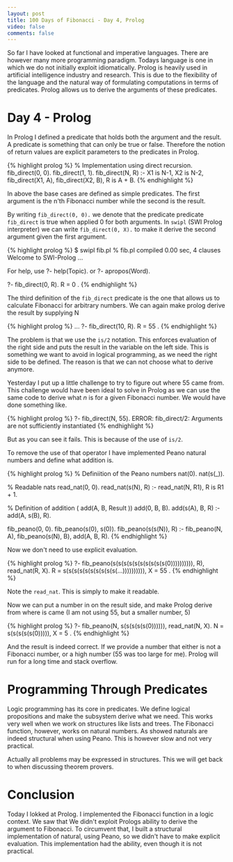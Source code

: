 ```yaml
---
layout: post
title: 100 Days of Fibonacci - Day 4, Prolog
video: false
comments: false
---
```


So far I have looked at functional and imperative languages. There are however
many more programming paradigm. Todays language is one in which
we do not initially exploit idiomatically. Prolog is heavily used in
artificial intelligence industry and research. This is due to
the flexibility of the language and the natural way of formulating
computations in terms of predicates. Prolog allows us to derive
the arguments of these predicates.

# Day 4 - Prolog
In Prolog I defined a predicate that holds both the argument and the
result. A predicate is something that can only be true or false.
Therefore the notion of return values are explicit parameters to the
predicates in Prolog.

{% highlight prolog %}
% Implementation using direct recursion.
fib_direct(0, 0).
fib_direct(1, 1).
fib_direct(N, R) :-
    X1 is N-1,
    X2 is N-2,
    fib_direct(X1, A),
    fib_direct(X2, B),
    R is A + B.
{% endhighlight %}

In above the base cases are defined as simple predicates. The first
argument is the n'th Fibonacci number while the second is the result.

By writing `fib_direct(0, 0).` we denote that the predicate predicate
`fib_direct` is true when applied 0 for both arguments. In `swipl`
(SWI Prolog interpreter) we can write `fib_direct(0, X).` to make
it derive the second argument given the first argument.

{% highlight prolog %}
$ swipl fib.pl 
% fib.pl compiled 0.00 sec, 4 clauses
Welcome to SWI-Prolog ...

For help, use ?- help(Topic). or ?- apropos(Word).

?- fib_direct(0, R).
R = 0 .
{% endhighlight %}

The third definition of the `fib_direct` predicate is the one that
allows us to calculate Fibonacci for arbitrary numbers. We can again
make prolog derive the result by supplying N

{% highlight prolog %}
...
?- fib_direct(10, R).
R = 55 .
{% endhighlight %}

The problem is that we use the `is/2` notation. This enforces evaluation
of the right side and puts the result in the variable on the left side.
This is something we want to avoid in logical programming, as we need the
right side to be defined. The reason is that we can not choose what to derive
anymore.

Yesterday I put up a little challenge to try to figure out where 55 came from.
This challenge would have been ideal to solve in Prolog as we can use the
same code to derive what _n_ is for a given Fibonacci number. We would have
done something like.

{% highlight prolog %}
?- fib_direct(N, 55).
ERROR: fib_direct/2: Arguments are not sufficiently instantiated
{% endhighlight %}

But as you can see it fails. This is because of the use of `is/2`.

To remove the use of that operator I have implemented Peano natural
numbers and define what addition is. 

{% highlight prolog %}
% Definiition of the Peano numbers
nat(0).
nat(s(_)).

% Readable nats
read_nat(0, 0).
read_nat(s(N), R) :-
    read_nat(N, R1),
    R is R1 + 1.

% Definition of addition ( add(A, B, Result ))
add(0, B, B).
add(s(A), B, R) :- add(A, s(B), R).
    
fib_peano(0, 0).
fib_peano(s(0), s(0)).
fib_peano(s(s(N)), R) :-
    fib_peano(N, A),
    fib_peano(s(N), B),
    add(A, B, R).
{% endhighlight %}

Now we don't need to use explicit evaluation.

{% highlight prolog %}
?- fib_peano(s(s(s(s(s(s(s(s(s(s(0)))))))))), R), read_nat(R, X).
R = s(s(s(s(s(s(s(s(s(s(...)))))))))),
X = 55 .
{% endhighlight %}

Note the `read_nat`. This is simply to make it readable.

Now we can put a number in on the result side, and make Prolog
derive from where is came (I am not using 55, but a smaller number, 5)

{% highlight prolog %}
?- fib_peano(N, s(s(s(s(s(0)))))), read_nat(N, X).
N = s(s(s(s(s(0))))),
X = 5 .
{% endhighlight %}

And the result is indeed correct. If we provide a number that
either is not a Fibonacci number, or a high number (55 was too
large for me). Prolog will run for a long time and stack overflow.

# Programming Through Predicates
Logic programming has its core in predicates. We define logical
propositions and make the subsystem derive what we need. This works
very well when we work on structures like lists and trees. The Fibonacci
function, however, works on natural numbers. As showed naturals are indeed
structural when using Peano. This is however slow and not very practical.

Actually all problems may be expressed in structures. This we will
get back to when discussing theorem provers.

# Conclusion
Today I lokked at Prolog. I implemented the Fibonacci function
in a logic context. We saw that We didn't exploit Prologs ability
to derive the argument to Fibonacci. To circumvent that, I
built a structural implementation of natural, using Peano,
so we didn't have to make explicit evaluation. This implementation
had the ability, even though it is not practical.
